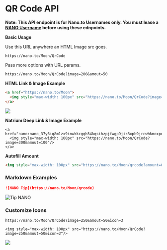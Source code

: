 # QR Code API


**Note: This API endpoint is for Nano.to Usernames only. You must lease a [NANO Username](https://nano.to) before using these ednpoints.**


**Basic Usage**

Use this URL anywhere an HTML Image src goes. 

```
https://nano.to/Moon/QrCode
```

Pass more options with URL params.

```
https://nano.to/Moon/QrCode?image=200&amout=50
```

**HTML Link & Image Example**

```html
<a href="https://nano.to/Moon">
  <img style="max-width: 100px" src="https://nano.to/Moon/QrCode?image=100&amout=50"/>
</a>
```

<img style="max-width: 100px" src="https://nano.to/Moon/QrCode?image=100&amout=50"/>

**Natrium Deep Link & Image Example**

```
<a href="nano:nano_37y6iq8m1zx9inwkkcgqh34kqsihzpjfwgp9jir8xpb9jrcwhkmoxpo61f4o">
  <img style="max-width: 100px" src="https://nano.to/Moon/QrCode?image=300&amout=100"/>
</a>
```

**Autofill Amount**


```html
<img style="max-width: 100px" src="https://nano.to/Moon/qrcode?amount=0.3925&width=400"/>
```


### Markdown Examples


```markdown
![NANO Tip](https://nano.to/Moon/qrcode)
```

![Tip NANO](https://nano.to/Moon/QrCode?image=250&amout=50&icon=2)


### Customize Icons

```
https://nano.to/Moon/QrCode?image=250&amout=50&icon=3
```

```
<img style="max-width: 100px" src="https://nano.to/Moon/QrCode?image=250&amout=50&icon=3"/>
```

<img style="max-width: 100px" src="https://nano.to/Moon/QrCode?image=250&amout=50&icon=3"/>


